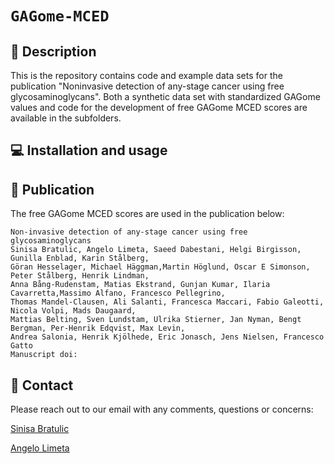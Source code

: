 # `GAGome-MCED`

## 🔬 Description

This is the repository contains code and example data sets for the publication "Noninvasive detection of any-stage cancer using free glycosaminoglycans".
Both a synthetic data set with standardized GAGome values and code for the development of free GAGome MCED scores are available in the subfolders.

## 💻 Installation and usage

## 📖 Publication

The free GAGome MCED scores are used in the publication below:
```
Non-invasive detection of any-stage cancer using free glycosaminoglycans
Sinisa Bratulic, Angelo Limeta, Saeed Dabestani, Helgi Birgisson, Gunilla Enblad, Karin Stålberg,
Göran Hesselager, Michael Häggman,Martin Höglund, Oscar E Simonson, Peter Stålberg, Henrik Lindman,
Anna Bång-Rudenstam, Matias Ekstrand, Gunjan Kumar, Ilaria Cavarretta,Massimo Alfano, Francesco Pellegrino,
Thomas Mandel-Clausen, Ali Salanti, Francesca Maccari, Fabio Galeotti, Nicola Volpi, Mads Daugaard, 
Mattias Belting, Sven Lundstam, Ulrika Stierner, Jan Nyman, Bengt Bergman, Per-Henrik Edqvist, Max Levin, 
Andrea Salonia, Henrik Kjölhede, Eric Jonasch, Jens Nielsen, Francesco Gatto
Manuscript doi:
```

## 👋 Contact

Please reach out to our email with any comments, questions or concerns:

[Sinisa Bratulic](mailto:bratulic@chalmers.se)

[Angelo Limeta](mailto:angelol@chalmers.se)
